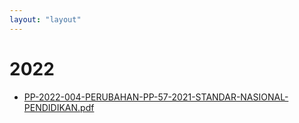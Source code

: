 ```yaml
---
layout: "layout"
---
```

# 2022
* [PP-2022-004-PERUBAHAN-PP-57-2021-STANDAR-NASIONAL-PENDIDIKAN.pdf](PP-2022-004-PERUBAHAN-PP-57-2021-STANDAR-NASIONAL-PENDIDIKAN.pdf)
